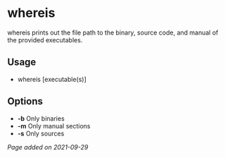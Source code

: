 # whereis
whereis prints out the file path to the binary, source code, and manual of the provided executables.

## Usage
- whereis [executable(s)]

## Options
- **-b** Only binaries
- **-m** Only manual sections
- **-s** Only sources

*Page added on 2021-09-29*

